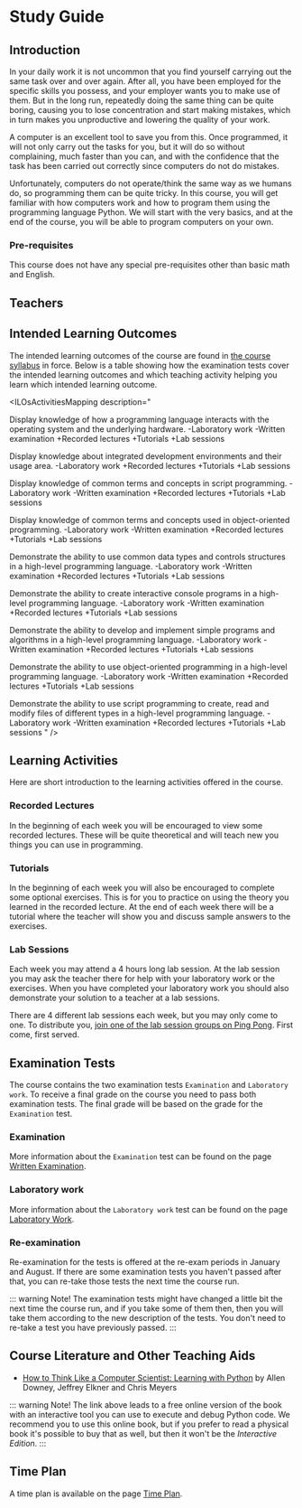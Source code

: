 # Study Guide
<StudyGuideInfo
    course-name="Introduction to Script Programming"
    ladok-code="TSPG17 | TSTG17"
    credits="7.5"
    course-coordinator="Peter Larsson-Green"
    examiner="Peter Larsson-Green"
    ping-pong-event="Introduction to Script Programming - TSPG17 - A19"
    ping-pong-password="TSPG17A1943"
/>

## Introduction
In your daily work it is not uncommon that you find yourself carrying out the same task over and over again. After all, you have been employed for the specific skills you possess, and your employer wants you to make use of them. But in the long run, repeatedly doing the same thing can be quite boring, causing you to lose concentration and start making mistakes, which in turn makes you unproductive and lowering the quality of your work.

A computer is an excellent tool to save you from this. Once programmed, it will not only carry out the tasks for you, but it will do so without complaining, much faster than you can, and with the confidence that the task has been carried out correctly since computers do not do mistakes.

Unfortunately, computers do not operate/think the same way as we humans do, so programming them can be quite tricky. In this course, you will get familiar with how computers work and how to program them using the programming language Python. We will start with the very basics, and at the end of the course, you will be able to program computers on your own.

### Pre-requisites
This course does not have any special pre-requisites other than basic math and English.

## Teachers
<StudyGuideTeachers
    :teachers='[{
        name: "Peter Larsson-Green",
        photo: "peter-larsson-green.jpeg",
        roles: ["Course coordinator", "examiner", "lecturer", "lab assistant"],
        description: "Has studied and followed the development of the web since 2004 and received his Master of Science in Computer Science at Linköping University in 2014. He has been working as programming teacher (part time) since 2010 at both Linköping University and Jönköping University.",
        email: "Peter.Larsson-Green@ju.se",
        phone: "036 - 10 17 35",
        website: "https://ju.se/en/personinfo.html?sign=LarPet"
    }, {
        name: "Muhammad Ismail",
        photo: "muhammad-ismail.jpeg",
        roles: ["Lecturer"],
        description: "Currently PhD student at JU.",
        email: "Muhammad.Ismail@ju.se",
        phone: "036 - 10 15 92",
        website: "https://ju.se/en/personinfo.html?sign=IsmMuh"
    }, {
        name: "Johannes Schmidt",
        photo: "johannes-schmidt.jpeg",
        roles: ["Lab assistant"],
        description: "Currently assistant professor at JU.",
        email: "Johannes.Schmidt@ju.se",
        phone: "036 - 10 15 35",
        website: "https://ju.se/en/personinfo.html?sign=SCHJOH"
    }, {
        name: "Filip Andersson",
        photo: "filip-andersson.jpeg",
        roles: ["Lab assistant"],
        description: "Former bachelor student that studied the program Software Engineering and Mobile Platforms here at JTH. Now master student studying the program AI Engineering.",
        email: "anfi1622@student.ju.se",
        phone: "",
        website: ""
    }, {
        name: "Simon Arvidsson",
        photo: "simon-arvidsson.jpeg",
        roles: ["Lab assistant"],
        description: "Former bachelor student that studied the program Software Engineering and Mobile Platforms here at JTH. Now master student studying the program AI Engineering.",
        email: "arsi1632@student.ju.se",
        phone: "",
        website: ""
    }]'
/>

## Intended Learning Outcomes
The intended learning outcomes of the course are found in [the course syllabus](course-syllabus/) in force. Below is a table showing how the examination tests cover the intended learning outcomes and which teaching activity helping you learn which intended learning outcome. 

<ILOsActivitiesMapping description="

Display knowledge of how a programming language interacts with the operating system and the underlying hardware.
-Laboratory work
-Written examination
+Recorded lectures
+Tutorials
+Lab sessions

Display knowledge about integrated development environments and their usage area.
-Laboratory work
+Recorded lectures
+Tutorials
+Lab sessions

Display knowledge of common terms and concepts in script programming.
-Laboratory work
-Written examination
+Recorded lectures
+Tutorials
+Lab sessions

Display knowledge of common terms and concepts used in object-oriented programming.
-Laboratory work
-Written examination
+Recorded lectures
+Tutorials
+Lab sessions

Demonstrate the ability to use common data types and controls structures in a high-level programming language.
-Laboratory work
-Written examination
+Recorded lectures
+Tutorials
+Lab sessions

Demonstrate the ability to create interactive console programs in a high-level programming language.
-Laboratory work
-Written examination
+Recorded lectures
+Tutorials
+Lab sessions

Demonstrate the ability to develop and implement simple programs and algorithms in a high-level programming language.
-Laboratory work
-Written examination
+Recorded lectures
+Tutorials
+Lab sessions

Demonstrate the ability to use object-oriented programming in a high-level programming language.
-Laboratory work
-Written examination
+Recorded lectures
+Tutorials
+Lab sessions

Demonstrate the ability to use script programming to create, read and modify files of different types in a high-level programming language.
-Laboratory work
-Written examination
+Recorded lectures
+Tutorials
+Lab sessions
" />

## Learning Activities
Here are short introduction to the learning activities offered in the course.

### Recorded Lectures
In the beginning of each week you will be encouraged to view some recorded lectures. These will be quite theoretical and will teach new you things you can use in programming.

### Tutorials
In the beginning of each week you will also be encouraged to complete some optional exercises. This is for you to practice on using the theory you learned in the recorded lecture. At the end of each week there will be a tutorial where the teacher will show you and discuss sample answers to the exercises.

### Lab Sessions
Each week you may attend a 4 hours long lab session. At the lab session you may ask the teacher there for help with your laboratory work or the exercises. When you have completed your laboratory work you should also demonstrate your solution to a teacher at a lab sessions.

There are 4 different lab sessions each week, but you may only come to one. To distribute you, [join one of the lab session groups on Ping Pong](https://pingpong.hj.se/courseId/21445/projectGroupsList.do). First come, first served. 

## Examination Tests
The course contains the two examination tests `Examination` and `Laboratory work`. To receive a final grade on the course you need to pass both examination tests. The final grade will be based on the grade for the `Examination` test.

### Examination
More information about the `Examination` test can be found on the page [Written Examination](written-examination/).

### Laboratory work
More information about the `Laboratory work` test can be found on the page [Laboratory Work](laboratory-work/).

### Re-examination 
Re-examination for the tests is offered at the re-exam periods in January and August. If there are some examination tests you haven't passed after that, you can re-take those tests the next time the course run.

::: warning Note!
The examination tests might have changed a little bit the next time the course run, and if you take some of them then, then you will take them according to the new description of the tests. You don't need to re-take a test you have previously passed.
:::

## Course Literature and Other Teaching Aids
* [How to Think Like a Computer Scientist: Learning with Python](https://runestone.academy/runestone/books/published/thinkcspy/index.html) by Allen Downey, Jeffrey Elkner and Chris Meyers

::: warning Note!
The link above leads to a free online version of the book with an interactive tool you can use to execute and debug Python code. We recommend you to use this online book, but if you prefer to read a physical book it's possible to buy that as well, but then it won't be the *Interactive Edition*.
:::

## Time Plan
A time plan is available on the page [Time Plan](time-plan/).